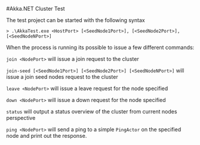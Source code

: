 #Akka.NET Cluster Test

The test project can be started with the following syntax

```
> .\AkkaTest.exe <HostPort> [<SeedNode1Port>], [<SeedNode2Port>], [<SeedNodeNPort>]
```

When the process is running its possible to issue a few different commands:

`join <NodePort>` will issue a join request to the cluster

`join-seed [<SeedNode1Port>] [<SeedNode2Port>] [<SeedNodeNPort>]` will issue a join seed nodes request to the cluster

`leave <NodePort>` will issue a leave request for the node specified

`down <NodePort>` will issue a down request for the node specified

`status` will output a status overview of the cluster from current nodes perspective

`ping <NodePort>` will send a ping to a simple `PingActor` on the specified node and print out the response.
